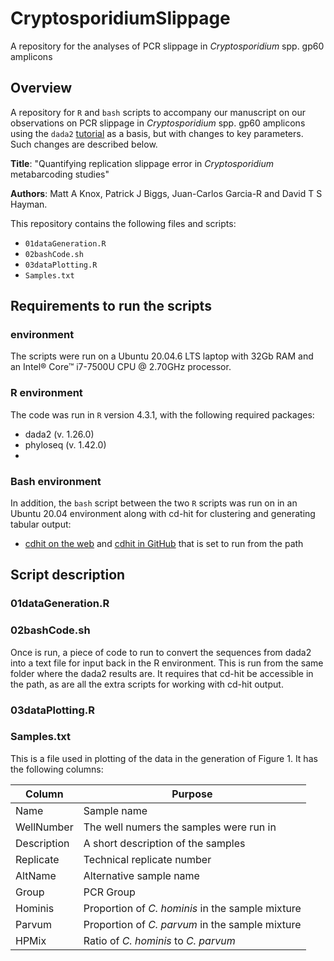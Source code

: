 # CryptosporidiumSlippage
A repository for the analyses of PCR slippage in _Cryptosporidium_ spp. gp60 amplicons

## Overview

A repository for `R` and `bash` scripts to accompany our manuscript on our observations on PCR slippage in _Cryptosporidium_ spp. gp60 amplicons using the `dada2` [tutorial](https://benjjneb.github.io/dada2/tutorial.html) as a basis, but with changes to key parameters.  Such changes are described below.

**Title**: "Quantifying replication slippage error in _Cryptosporidium_ metabarcoding studies"

**Authors**: Matt A Knox, Patrick J Biggs, Juan-Carlos Garcia-R and David T S Hayman.

This repository contains the following files and scripts:
* `01dataGeneration.R`
* `02bashCode.sh`
* `03dataPlotting.R`
* `Samples.txt`

## Requirements to run the scripts 

### environment
The scripts were run on a Ubuntu 20.04.6 LTS laptop with 32Gb RAM and an Intel® Core™ i7-7500U CPU @ 2.70GHz processor.

### R environment
The code was run in `R` version 4.3.1, with the following required packages:
* dada2 (v. 1.26.0)
* phyloseq (v. 1.42.0)
* 

### Bash environment
In addition, the `bash` script between the two `R` scripts was run on in an Ubuntu 20.04 environment along with cd-hit for clustering and generating tabular output:
* [cdhit on the web](https://sites.google.com/view/cd-hit) and [cdhit in GitHub](https://github.com/weizhongli/cdhit) that is set to run from the path


## Script description

### 01dataGeneration.R



### 02bashCode.sh
Once  is run, a piece of code to run to convert the sequences from dada2 into a text file for input back in the R environment.  This is run from the same folder where the dada2 results are.  It requires that cd-hit be accessible in the path, as  are all the extra scripts for working with cd-hit output.

### 03dataPlotting.R


### Samples.txt
This is a file used in plotting of the data in the generation of Figure 1. It has the following columns:

| Column | Purpose |
|--|--|
| Name | Sample name |
| WellNumber | The well numers the samples were run in |
| Description | A short description of the samples |
| Replicate | Technical replicate number |
| AltName | Alternative sample name |
| Group | PCR Group |
| Hominis | Proportion of _C. hominis_ in the sample mixture |
| Parvum | Proportion of _C. parvum_ in the sample mixture |
| HPMix | Ratio of _C. hominis_ to _C. parvum_ |

